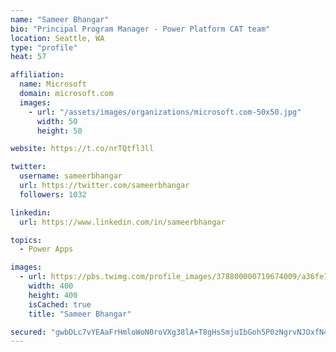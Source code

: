 ```yaml
---
name: "Sameer Bhangar"
bio: "Principal Program Manager - Power Platform CAT team"
location: Seattle, WA
type: "profile"
heat: 57

affiliation:
  name: Microsoft
  domain: microsoft.com
  images:
    - url: "/assets/images/organizations/microsoft.com-50x50.jpg"
      width: 50
      height: 50

website: https://t.co/nrTQtfl3ll

twitter:
  username: sameerbhangar
  url: https://twitter.com/sameerbhangar
  followers: 1032

linkedin:
  url: https://www.linkedin.com/in/sameerbhangar

topics:
  - Power Apps

images:
  - url: https://pbs.twimg.com/profile_images/378800000719674009/a36fe7ddfab1778b76e5793772e43798_400x400.jpeg
    width: 400
    height: 400
    isCached: true
    title: "Sameer Bhangar"

secured: "gwbDLc7vYEAaFrHmloWoN0roVXg38lA+T8gHsSmjuIbGoh5P0zNgrvNJOxfN4OBq0KbX660cdghW10eHdmRRl/KssEpB7xRvwuvY/X9PojH5HnyDgb3vU5/O//JzmwZAxw5EFAGEIfrLiDbQKN4VtJwMyU5olfgzvhwFsz7yWkwvV+gBUsppQRjhoxxZPzhF24RGuj4/e1BEhRT4pazygbT3PYUs2S5+t/MVxtnq30z7UYJTHF7ZBEW55tzeT2mODz2Kzq/Rp+Tc2sKlAxsNBRH5pDnnHoVyFAuzJ22MbSVBpW5gT/Nof6P0eroG2TEuxBLe424LxmkoLZCzCGWboMitQDc2PnAtuW1b7w5I0yxHHUf74BzPI31j575+/lW2WOWPS9CptMiR1TqnVy18kDvFv/b/UAFBYUmNR/zY+ds=;YsSuvfKMDYJ3Mz0lvhVtuA=="
---
```


